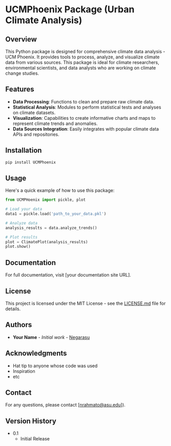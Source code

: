 
# UCMPhoenix Package (Urban Climate Analysis)

## Overview
This Python package is designed for comprehensive climate data analysis - UCM Phoenix. It provides tools to process, analyze, and visualize climate data from various sources. This package is ideal for climate researchers, environmental scientists, and data analysts who are working on climate change studies.

## Features
- **Data Processing**: Functions to clean and prepare raw climate data.
- **Statistical Analysis**: Modules to perform statistical tests and analyses on climate datasets.
- **Visualization**: Capabilities to create informative charts and maps to represent climate trends and anomalies.
- **Data Sources Integration**: Easily integrates with popular climate data APIs and repositories.

## Installation

```bash
pip install UCMPhoenix
```

## Usage

Here's a quick example of how to use this package:

```python
from UCMPHoenix import pickle, plot

# Load your data
data1 = pickle.load('path_to_your_data.pkl')

# Analyze data
analysis_results = data.analyze_trends()

# Plot results
plot = ClimatePlot(analysis_results)
plot.show()
```

## Documentation
For full documentation, visit [your documentation site URL].

## License
This project is licensed under the MIT License - see the [LICENSE.md](LICENSE) file for details.

## Authors
- **Your Name** - *Initial work* - [Negarasu](https://github.com/Negarasu)

## Acknowledgments
- Hat tip to anyone whose code was used
- Inspiration
- etc

## Contact
For any questions, please contact [nrahmato@asu.edu]).

## Version History
- 0.1
    - Initial Release
